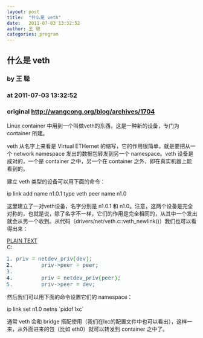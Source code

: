 ```yaml
---
layout: post
title:  "什么是 veth"
date:   2011-07-03 13:32:52
author: 王 聪
categories: program
---
```


## 什么是 veth
### by 王 聪
### at 2011-07-03 13:32:52
### original <http://wangcong.org/blog/archives/1704>

<p>Linux container 中用到一个叫做veth的东西，这是一种新的设备，专门为 container 所建。</p>
<p>veth 从名字上来看是 Virtual ETHernet 的缩写，它的作用很简单，就是要把从一个 network namespace 发出的数据包转发到另一个 namespace。veth 设备是成对的，一个是 container 之中，另一个在 container 之外，即在真实机器上能看到的。</p>
<p>建立 veth 类型的设备可以用下面的命令：</p>
<p>ip link add name n1.0.1 type veth peer name n1.0</p>
<p>这里建立了一对veth设备，名字分别是 n1.0.1 和 n1.0。注意，这两个设备是完全对称的，也就是说，除了名字不一样，它们的作用是完全相同的，从其中一个发出就会从另一个收到。从代码（drivers/net/veth.c::veth_newlink()）我们也可以看得出来：</p>
<div><span><a href="http://wangcong.org/blog#">PLAIN TEXT</a></span></div>
<div><span>C:</span>
<div>
<div style="font-family:monospace">
<ol>
<li style="font-weight:normal;color:#3a6a8b">
<div style="font-family:&#39;Courier New&#39;,Courier,monospace;font-weight:normal;font-style:normal">priv <span style="color:#339933">=</span> netdev_priv<span style="color:#009900">(</span>dev<span style="color:#009900">)</span>;</div>
</li>
<li style="font-weight:bold;color:#26536a">
<div style="font-family:&#39;Courier New&#39;,Courier,monospace;font-weight:normal;font-style:normal">        priv<span style="color:#339933">-</span>&gt;peer <span style="color:#339933">=</span> peer;</div>
</li>
<li style="font-weight:normal;color:#3a6a8b">
<div style="font-family:&#39;Courier New&#39;,Courier,monospace;font-weight:normal;font-style:normal"> </div>
</li>
<li style="font-weight:bold;color:#26536a">
<div style="font-family:&#39;Courier New&#39;,Courier,monospace;font-weight:normal;font-style:normal">        priv <span style="color:#339933">=</span> netdev_priv<span style="color:#009900">(</span>peer<span style="color:#009900">)</span>;</div>
</li>
<li style="font-weight:normal;color:#3a6a8b">
<div style="font-family:&#39;Courier New&#39;,Courier,monospace;font-weight:normal;font-style:normal">        priv<span style="color:#339933">-</span>&gt;peer <span style="color:#339933">=</span> dev;</div>
</li>
</ol>
</div>
</div>
</div>
<p></p>
<p>然后我们可以用下面的命令设置它们的 namespace：</p>
<p>ip link set n1.0 netns `pidof lxc`</p>
<p>通常 veth 会和 bridge 搭配使用（我们在lxc的配置文件中也可以看出），这样一来，从外面进来的包（比如 eth0）就可以转发到 container 之中了。</p>